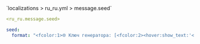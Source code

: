 <!--@include: @/parts/module/message/seed.md#title-->
<!--@include: @/parts/words.md#path--> `localizations > ru_ru.yml > message.seed`

<!--@include: @/parts/module/message/seed.md#explanation-->

<!--@include: @/parts/words.md#edit-->
```yaml
<ru_ru.message.seed>
```

<!--@include: @/parts/words.md#default-->
```yaml
seed:
  format: "<fcolor:1>🌐 Ключ генератора: [<fcolor:2><hover:show_text:'<fcolor:2>Нажми, чтобы скопировать в буфер обмена'><click:copy_to_clipboard:<seed>><seed></click></fcolor:2>]"
```

<!--@include: @/parts/module/message/seed.md#parameters-->
<!--@include: @/parts/module/message/seed.md#localization-->